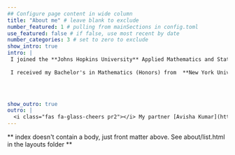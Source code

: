 ```yaml
---
## Configure page content in wide column
title: "About me" # leave blank to exclude
number_featured: 1 # pulling from mainSections in config.toml
use_featured: false # if false, use most recent by date
number_categories: 3 # set to zero to exclude
show_intro: true
intro: |
 I joined the **Johns Hopkins University** Applied Mathematics and Statistics PhD program in June 2022. Since then, I have been a graduate researcher in the **[Computational Cardiology Lab](https://www.trayanovalab.org/)** where I am fortunate to be advised by  **[Natalia Trayanova](https://scholar.google.com/citations?user=oY3ePQ8AAAAJ&hl=en)** and **[Mauro Maggioni](https://scholar.google.com/citations?user=e6JywScAAAAJ&hl=en)**.  My current research interests involve scientific machine learning for accelerating cardiovascular modeling and simulation. I am grateful to have been supported by several training grants and fellowships throughout my academic career with the most recent being the **[American Heart Association Predoctoral Fellowship](https://proposalcentral.com/Insights/yK3zgRfRQcI=/Public/AwardDetails/1196125)** (2024-2026).
 
 I received my Bachelor's in Mathematics (Honors) from  **New York University**'s **[Courant Institute of Mathematical Sciences](https://cims.nyu.edu/dynamic/)**, with minors in Chemistry and Film Production. During my time there, I worked on mathematical biology research under **[Charles S. Peskin](https://math.nyu.edu/~peskin/)** and **[Charles Puelz](https://cpuelz.github.io/)**. Prior to beginning my graduate studies, I spent a year as a computational neuroscience research scientist at **Yale University** under  **[Hal Blumenfeld](https://scholar.google.com/citations?user=6oR4-dMAAAAJ&hl=en)**.
 



show_outro: true
outro: |
  <i class="fas fa-glass-cheers pr2"></i> My partner [Avisha Kumar](https://avishakumar.com/) is a PhD candidate in the Electrical and Computer Engineering Department at JHU, check out her [webpage](https://avishakumar.com)!
---
```


** index doesn't contain a body, just front matter above.
See about/list.html in the layouts folder **